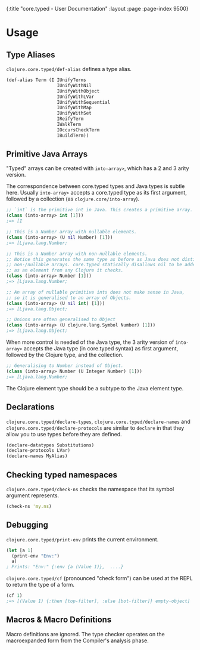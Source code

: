 {:title "core.typed - User Documentation"
 :layout :page :page-index 9500}

# Usage

## Type Aliases

`clojure.core.typed/def-alias` defines a type alias.

```clojure
(def-alias Term (I IUnifyTerms
                   IUnifyWithNil
                   IUnifyWithObject
                   IUnifyWithLVar
                   IUnifyWithSequential
                   IUnifyWithMap
                   IUnifyWithSet
                   IReifyTerm
                   IWalkTerm
                   IOccursCheckTerm
                   IBuildTerm))
```

## Primitive Java Arrays

"Typed" arrays can be created with `into-array>`, which has a 2 and 3 arity version.

The correspondence between core.typed types and Java types is subtle here. Usually
`into-array>` accepts a core.typed type as its first argument, followed by a collection (as `clojure.core/into-array`).

```clojure
;; `int` is the primitive int in Java. This creates a primitive array.
(class (into-array> int [1]))
;=> [I

;; This is a Number array with nullable elements.
(class (into-array> (U nil Number) [1]))
;=> [Ljava.lang.Number;

;; This is a Number array with non-nullable elements.
;; Notice this generates the same type as before as Java does not distinguish
;; non-/nullable arrays. core.typed statically disallows nil to be added
;; as an element from any Clojure it checks.
(class (into-array> Number [1]))
;=> [Ljava.lang.Number;

;; An array of nullable primitive ints does not make sense in Java,
;; so it is generalised to an array of Objects.
(class (into-array> (U nil int) [1]))
;=> [Ljava.lang.Object;

;; Unions are often generalised to Object
(class (into-array> (U clojure.lang.Symbol Number) [1]))
;=> [Ljava.lang.Object;
```

When more control is needed of the Java type, the 3 arity version of `into-array>` accepts
the Java type (in core.typed syntax) as first argument, followed by the Clojure type, and the collection.

```clojure
;; Generalising to Number instead of Object.
(class (into-array> Number (U Integer Number) [1]))
;=> [Ljava.lang.Number;
```

The Clojure element type should be a subtype to the Java element type.

## Declarations

`clojure.core.typed/declare-types`, `clojure.core.typed/declare-names` and `clojure.core.typed/declare-protocols` are similar
to `declare` in that they allow you to use types before they are defined.

```clojure
(declare-datatypes Substitutions)
(declare-protocols LVar)
(declare-names MyAlias)
```

## Checking typed namespaces

`clojure.core.typed/check-ns` checks the namespace that its symbol argument represents.

```clojure
(check-ns 'my.ns)
```

## Debugging

`clojure.core.typed/print-env` prints the current environment.

```clojure
(let [a 1]
  (print-env "Env:")
  a)
; Prints: "Env:" {:env {a (Value 1)},  ....}
```

`clojure.core.typed/cf` (pronounced "check form") can be used at the REPL to return the type of a form.

```clojure
(cf 1)
;=> [(Value 1) {:then [top-filter], :else [bot-filter]} empty-object]
```

## Macros & Macro Definitions

Macro definitions are ignored. The type checker operates on the macroexpanded form from
the Compiler's analysis phase.
